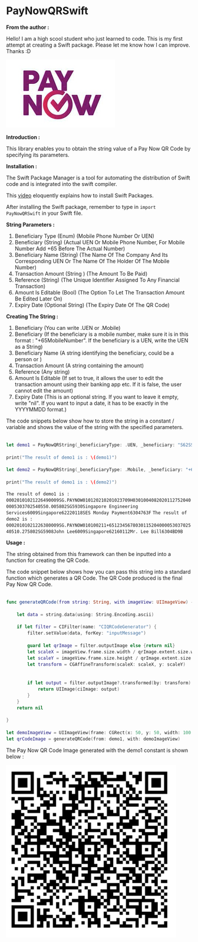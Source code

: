 # PayNowQRSwift


**From the author :**

Hello! I am a high scool student who just learned to code. This is my first attempt at creating a Swift package. Please let me know how I can improve. Thanks :D


![PayNowSwiftQR: A library to help generate Pay Now QR Codes](https://raw.githubusercontent.com/Angmar2722/PayNowQRSwift/master/Images/PayNowLogo.jpg)


**Introduction :**

This library enables you to obtain the string value of a Pay Now QR Code by specifying its parameters. 


**Installation :**

The Swift Package Manager is a tool for automating the distribution of Swift code and is integrated into the swift compiler.

This [video](https://www.youtube.com/watch?v=ZxHndSGmWcE) eloquently explains how to install Swift Packages.

After installing the Swift package, remember to type in `import PayNowQRSwift` in your Swift file.

**String Parameters :**

1. Beneficiary Type (Enum) (Mobile Phone Number Or UEN)
2. Beneficiary (String) (Actual UEN Or Mobile Phone Number, For Mobile Number Add +65 Before The Actual Number)
3. Beneficiary Name (String) (The Name Of The Company And Its Corresponding UEN Or The Name Of The Holder Of The Mobile Number)
4. Transaction Amount (String ) (The Amount To Be Paid)
5. Reference (String) (The Unique Identifier Assigned To Any Financial Transaction)
6. Amount Is Editable (Bool) (The Option To Let The Transaction Amount Be Edited Later On)
7. Expiry Date (Optional String) (The Expiry Date Of The QR Code)


**Creating The String :**

1. Beneficiary  (You can write .UEN or .Mobile)
2. Beneficiary (If the beneficiary is a mobile number, make sure it is in this format : "+65MobileNumber". If the beneficiary is a UEN, write the UEN as a String)
3. Beneficiary Name (A string identifying the beneficiary, could be a person or )
4. Transaction Amount (A string containing the amount)
5. Reference (Any string)
6. Amount Is Editable (If set to true, it allows the user to edit the transaction amount using their banking app etc. If it is false, the user cannot edit the amount)
7. Expiry Date (This is an optional string. If you want to leave it empty, write "nil". If you want to input a date, it has to be exactly in the YYYYMMDD format.)


The code snippets below show how to store the string in a constant / variable and shows the value of the string with the specified parameters.


```swift

let demo1 = PayNowQRString(_beneficiaryType: .UEN, _beneficiary: "S62SS0057G", _beneficiaryName: "Singapore Children's Society", amount: "10.00", reference: "Donation", amountIsEditable: false, _expiryDate: "20201217").finalPayNowQRString

print("The result of demo1 is : \(demo1)")

let demo2 = PayNowQRString(_beneficiaryType: .Mobile, _beneficiary: "+6512345678", _beneficiaryName: "John Lee", amount: "10.27", reference: "Mr. Lee Bill", amountIsEditable: true, _expiryDate: "nil").finalPayNowQRString

print("The result of demo1 is : \(demo2)")

```


`The result of demo1 is : 00020101021226490009SG.PAYNOW010120210201023709H03010040820201127520400005303702540550.005802SG5930Singapore Engineering Services6009Singapore62220118SES Monday Payment6304763F`
`The result of demo2 is : 00020101021226380009SG.PAYNOW010100211+651234567803011520400005303702540510.275802SG5908John Lee6009Singapore62160112Mr. Lee Bill6304BD9B`



**Usage :**

The string obtained from this framework can then be inputted into a function for creating the QR Code.

The code snippet below shows how you can pass this string into a standard function which generates a QR Code. The QR Code produced is the final Pay Now QR Code.


```swift

func generateQRCode(from string: String, with imageView: UIImageView) -> UIImage? {
    
    let data = string.data(using: String.Encoding.ascii)
    
    if let filter = CIFilter(name: "CIQRCodeGenerator") {
        filter.setValue(data, forKey: "inputMessage")

        guard let qrImage = filter.outputImage else {return nil}
        let scaleX = imageView.frame.size.width / qrImage.extent.size.width
        let scaleY = imageView.frame.size.height / qrImage.extent.size.height
        let transform = CGAffineTransform(scaleX: scaleX, y: scaleY)

        
        if let output = filter.outputImage?.transformed(by: transform) {
            return UIImage(ciImage: output)
        }
    }
    return nil
    
}

let demoImageView = UIImageView(frame: CGRect(x: 50, y: 50, width: 100, height: 100))
let qrCodeImage = generateQRCode(from: demo1, with: demoImageView)

```

The Pay Now QR Code Image generated with the demo1 constant is shown below :

![Demo 1 QR Code](https://raw.githubusercontent.com/Angmar2722/PayNowQRSwift/master/Images/demo1QR.jpeg)




